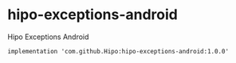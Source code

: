 # hipo-exceptions-android
Hipo Exceptions Android

```
implementation 'com.github.Hipo:hipo-exceptions-android:1.0.0'
```
